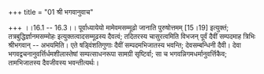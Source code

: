 +++
title = "01 श्री भगवानुवाच"

+++
।।16.1 -- 16.3।। पूर्वाध्यायेयो मामेवमसम्मूढो जानाति पुरुषोत्तमम्
\[15।19\] इत्युक्तं; तत्रबुद्धिर्ज्ञानमसम्मोहः इत्युक्तत्वादसम्मूढस्य
दैवत्वं; तदितरस्य चासुरत्वमिति विभजन् पूर्वं दैवीं सम्पदमाह त्रिभिः
श्रीभगवान् -- अभयमिति। एते षड्विंशतिगुणाः दैवीं सम्पदमभिजातस्य भवन्ति;
देवसम्बन्धिनी दैवी। देवा भगवद्वचनानुवर्त्तिर्धमशीलास्तेषां
सम्पत्साधनरूपा सामग्री सृष्टिर्वा; सा च भगवन्निगमधर्मानुवर्त्तिकैव;
तामभिजातस्य दैवजीवस्य भवन्तीत्यर्थः।
